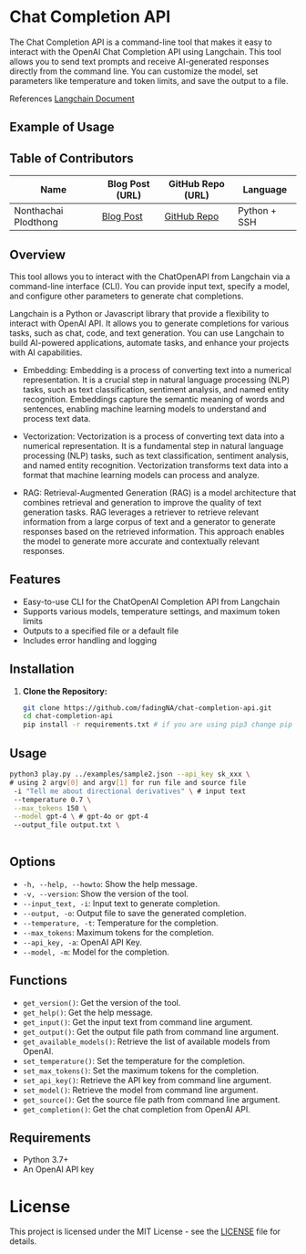 # Chat Completion API

The Chat Completion API is a command-line tool that makes it easy to interact with the OpenAI Chat Completion API using Langchain. This tool allows you to send text prompts and receive AI-generated responses directly from the command line. You can customize the model, set parameters like temperature and token limits, and save the output to a file. 

References [Langchain Document](https://api.python.langchain.com/en/latest/llms/langchain_openai.llms.base.OpenAI.html)

## Example of Usage




## Table of Contributors

| Name          | Blog Post (URL)                  | GitHub Repo (URL)                       | Language    |
|---------------|---------------------------------|-----------------------------------------|-------------|
| Nonthachai Plodthong    | [Blog Post](https://dev.to/fadingna/open-source-development-187j) | [GitHub Repo](https://github.com/fadingNA/chat-completion-api/examples) | Python + SSH |

## Overview

This tool allows you to interact with the ChatOpenAPI from Langchain via a command-line interface (CLI). You can provide input text, specify a model, and configure other parameters to generate chat completions.

Langchain is a Python or Javascript library that provide a flexibility to interact with OpenAI API. It allows you to generate completions for various tasks, such as chat, code, and text generation. You can use Langchain to build AI-powered applications, automate tasks, and enhance your projects with AI capabilities.

- Embedding: Embedding is a process of converting text into a numerical representation. It is a crucial step in natural language processing (NLP) tasks, such as text classification, sentiment analysis, and named entity recognition. Embeddings capture the semantic meaning of words and sentences, enabling machine learning models to understand and process text data.

- Vectorization: Vectorization is a process of converting text data into a numerical representation. It is a fundamental step in natural language processing (NLP) tasks, such as text classification, sentiment analysis, and named entity recognition. Vectorization transforms text data into a format that machine learning models can process and analyze.

- RAG: Retrieval-Augmented Generation (RAG) is a model architecture that combines retrieval and generation to improve the quality of text generation tasks. RAG leverages a retriever to retrieve relevant information from a large corpus of text and a generator to generate responses based on the retrieved information. This approach enables the model to generate more accurate and contextually relevant responses.


## Features

- Easy-to-use CLI for the ChatOpenAI Completion API from Langchain
- Supports various models, temperature settings, and maximum token limits
- Outputs to a specified file or a default file
- Includes error handling and logging

## Installation

1. **Clone the Repository:**

   ```bash
   git clone https://github.com/fadingNA/chat-completion-api.git
   cd chat-completion-api
   pip install -r requirements.txt # if you are using pip3 change pip to pip3 instead.
   ```

## Usage
  ```bash
  python3 play.py ../examples/sample2.json --api_key sk_xxx \
  # using 2 argv[0] and argv[1] for run file and source file
   -i "Tell me about directional derivatives" \ # input text
   --temperature 0.7 \
   --max_tokens 150 \
   --model gpt-4 \ # gpt-4o or gpt-4 
   --output_file output.txt \
   
  ```


## Options

- `-h, --help, --howto`: Show the help message.
- `-v, --version`: Show the version of the tool.
- `--input_text, -i`: Input text to generate completion.
- `--output, -o`: Output file to save the generated completion.
- `--temperature, -t`: Temperature for the completion.
- `--max_tokens`: Maximum tokens for the completion.
- `--api_key, -a`: OpenAI API Key.
- `--model, -m`: Model for the completion.

## Functions

- `get_version()`: Get the version of the tool.
- `get_help()`: Get the help message.
- `get_input()`: Get the input text from command line argument.
- `get_output()`: Get the output file path from command line argument.
- `get_available_models()`: Retrieve the list of available models from OpenAI.
- `set_temperature()`: Set the temperature for the completion.
- `set_max_tokens()`: Set the maximum tokens for the completion.
- `set_api_key()`: Retrieve the API key from command line argument.
- `set_model()`: Retrieve the model from command line argument.
- `get_source()`: Get the source file path from command line argument.
- `get_completion()`: Get the chat completion from OpenAI API.

## Requirements

- Python 3.7+
- An OpenAI API key


# License
This project is licensed under the MIT License - see the [LICENSE](https://github.com/fadingNA/chat-completion-api/blob/main/LICENSE) file for details.
